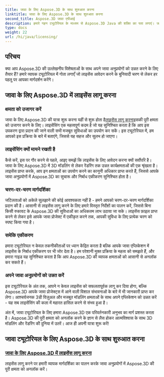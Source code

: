 ```yaml
---
title: जावा के लिए Aspose.3D के साथ शुरुआत करना
linktitle: जावा के लिए Aspose.3D के साथ शुरुआत करना
second_title: Aspose.3D जावा एपीआई
description: हमारे गहन ट्यूटोरियल के माध्यम से Aspose.3D Java की शक्ति का पता लगाएं। जानें कि इस शक्तिशाली जावा टूल की पूर्ण क्षमताओं को उजागर करने के लिए लाइसेंस कैसे लागू करें।
type: docs
weight: 22
url: /hi/java/licensing/
---
```

## परिचय

क्या आप Aspose.3D की उल्लेखनीय विशेषताओं के साथ अपने जावा अनुप्रयोगों को उन्नत करने के लिए तैयार हैं? हमारे व्यापक ट्यूटोरियल में गोता लगाएँ जो लाइसेंस आवेदन करने के बुनियादी चरण से लेकर हर पहलू पर आपका मार्गदर्शन करेंगे।

## जावा के लिए Aspose.3D में लाइसेंस लागू करना

### क्षमता को उजागर करें

 जावा के लिए Aspose.3D की यात्रा शुरू करना यहीं से शुरू होता है[लाइसेंस लागू करना](./applying-license-in-aspose-3d/)इसकी पूरी क्षमता को उजागर करने के लिए। लाइसेंसिंग एक महत्वपूर्ण कदम है जो यह सुनिश्चित करता है कि आप इस उपकरण द्वारा प्रदान की जाने वाली सभी मजबूत सुविधाओं का उपयोग कर सकें। इस ट्यूटोरियल में, हम आपको इस प्रक्रिया के बारे में बताएंगे, जिससे यह सहज और सुलभ हो जाएगा।

### लाइसेंसिंग क्यों मायने रखती है

कैसे करें, इस पर गौर करने से पहले, आइए समझें कि लाइसेंस के लिए आवेदन करना क्यों सर्वोपरि है। जावा के लिए Aspose.3D में 3D मॉडलिंग से लेकर रेंडरिंग तक उन्नत कार्यक्षमताओं की एक श्रृंखला है। लाइसेंस प्राप्त करके, आप इन क्षमताओं का उपयोग करने का कानूनी अधिकार प्राप्त करते हैं, जिससे आपके जावा अनुप्रयोगों में Aspose.3D का सुचारू और निर्बाध एकीकरण सुनिश्चित होता है।

### चरण-दर-चरण मार्गदर्शिका

जटिलताओं को अकेले सुलझाने की कोई आवश्यकता नहीं है - हमने आपको चरण-दर-चरण मार्गदर्शिका प्रदान की है। आसानी से लाइसेंस लागू करने के लिए हमारे विस्तृत निर्देशों का पालन करें, जिससे बिना किसी रुकावट के Aspose.3D की सुविधाओं का अधिकतम लाभ उठाया जा सके। लाइसेंस फ़ाइल प्राप्त करने से लेकर इसे आपके जावा प्रोजेक्ट में एकीकृत करने तक, आपकी सुविधा के लिए प्रत्येक चरण को स्पष्ट किया गया है।

### समेकि एकीकरण

हमारा ट्यूटोरियल न केवल तकनीकीताओं पर ध्यान केंद्रित करता है बल्कि आपके जावा एप्लिकेशन में लाइसेंस के निर्बाध एकीकरण पर भी जोर देता है। हम परेशानी मुक्त प्रक्रिया के महत्व को समझते हैं, और हमारा गाइड यह सुनिश्चित करता है कि आप Aspose.3D की व्यापक क्षमताओं को आसानी से अनलॉक कर सकते हैं।

### अपने जावा अनुप्रयोगों को उन्नत करें

इस ट्यूटोरियल के अंत तक, आपने न केवल लाइसेंस को सफलतापूर्वक लागू कर दिया होगा, बल्कि Aspose.3D आपके जावा प्रोजेक्ट्स में आने वाली विशाल संभावनाओं के बारे में भी जानकारी प्राप्त कर लेगा। आश्चर्यजनक 3डी विज़ुअल और मजबूत मॉडलिंग क्षमताओं के साथ अपने एप्लिकेशन को उन्नत करें - यह सब लाइसेंसिंग की कला में महारत हासिल करने से संभव हुआ है।

अंत में, जावा ट्यूटोरियल के लिए हमारा Aspose.3D एक परिवर्तनकारी अनुभव का मार्ग प्रशस्त करता है। Aspose.3D की पूरी क्षमता को अनलॉक करने के ज्ञान से लैस होकर आत्मविश्वास के साथ 3D मॉडलिंग और रेंडरिंग की दुनिया में उतरें। आज ही अपनी यात्रा शुरू करें!
## जावा ट्यूटोरियल के लिए Aspose.3D के साथ शुरुआत करना
### [जावा के लिए Aspose.3D में लाइसेंस लागू करना](./applying-license-in-aspose-3d/)
लाइसेंस लागू करने पर हमारी व्यापक मार्गदर्शिका का पालन करके जावा अनुप्रयोगों में Aspose.3D की पूरी क्षमता को अनलॉक करें।